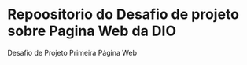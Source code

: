 # Repoositorio do Desafio de projeto sobre Pagina Web da DIO
Desafio de Projeto Primeira Página Web
